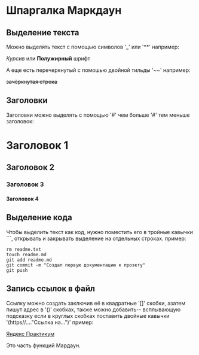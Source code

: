 # Шпаргалка Маркдаун

## Выделение текста

Можно выделять текст с помощью символов '_' или '**' например:

_Курсив_ или **Полужирный** шрифт

А еще есть перечеркнутый с помошью двойной тильды '~~' например:

~~зачёркнутая строка~~

## Заголовки

Заголовки можно выделять с помощью '#' чем больше '#' тем меньше заголовок:

# Заголовок 1

## Заголовок 2

### Заголовок 3

#### Заголовок 4

## Выделение кода

Чтобы выделить текст как код, нужно поместить его в тройные кавычки ```, открывать и закрывать выделение на отдельных строках. пример:

```cd "Мои документы"/first-project
rm readme.txt
touch readme.md
git add readme.md
git commit -m "Создал первую документацию к проэкту"
git push
```

## Запись ссылок в файл

Ссылку можно создать заключив её в квадратные '[]' скобки, азатем пишут адрес в '()' скобках, также можно добавить--
всплывающую подсказку если в круглых скобках поставить двойные кавычки '(https//...."Ссылка на...")' пример:

[Яндекс Практикум](https://practicum.yandex.ru/java-developer/ "На яндекс практикум!")

Это часть функций Мардаун.